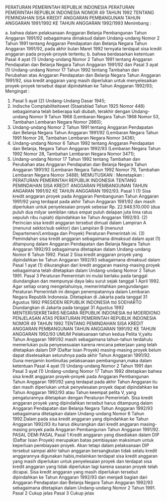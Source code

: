  PERATURAN PEMERINTAH REPUBLIK INDONESIA PERATURAN PEMERINTAH REPUBLIK INDONESIA NOMOR 49 TAHUN 1992 TENTANG PEMINDAHAN SISA KREDIT ANGGARAN PEMBANGUNAN TAHUN ANGGARAN 1991/1992 KE TAHUN ANGGARAN 1992/1993
Menimbang :

a. bahwa dalam pelaksanaan Anggaran Belanja Pembangunan Tahun Anggaran 1991/92 sebagaimana dimaksud dalam Undang-undang Nomor 2 Tahun 1991 tentang Anggaran Pendapatan dan Belanja Negara Tahun Anggaran 1991/92, pada akhir bulan Maret 1992 ternyata terdapat sisa kredit anggaran pada proyek-proyek tertentu;
b. bahwa berdasarkan ketentuan Pasal 4 ayat (1) Undang-undang Nomor 2 Tahun 1991 tentang Anggaran Pendapatan dan Belanja Negara Tahun Anggaran 1991/92 dan Pasal 3 ayat (1) Undang-undang Nomor 17 Tahun 1992 tentang Tambahan dan Perubahan atas Anggaran Pendapatan dan Belanja Negara Tahun Anggaran 1991/92, sisa kredit anggaran yang masih diperlukan untuk menyelesaikan proyek-proyek tersebut dapat dipindahkan ke Tahun Anggaran 1992/93;
Mengingat :

1. Pasal 5 ayat (2) Undang-Undang Dasar 1945;
2. Indische Comptabiliteitswet (Staatsblad Tahun 1925 Nomor 448) sebagaimana telah beberapa kali diubah, terakhir dengan Undang-undang Nomor 9 Tahun 1968 (Lembaran Negara Tahun 1968 Nomor 53, Tambahan Lembaran Negara Nomor 2860);
3. Undang-undang Nomor 2 Tahun 1991 tentang Anggaran Pendapatan dan Belanja Negara Tahun Anggaran 1991/92 (Lembaran Negara Tahun 1991 Nomor 26, Tambahan Lembaran Negara Nomor 3436);
4. Undang-undang Nomor 6 Tahun 1992 tentang Anggaran Pendapatan dan Belanja, Negara Tahun Anggaran 1992/93 (Lembaran Negara Tahun 1992 Nomor 28, Tambahan Lembaran Negara Nomor 3471);
5. Undang-undang Nomor 17 Tahun 1992 tentang Tambahan dan Perubahan atas Anggaran Pendapatan dan Belanja Negara Tahun Anggaran 1991/92 (Lembaran Negara Tahun 1992 Nomor 79, Tambahan Lembaran Negara Nomor 3488);
MEMUTUSKAN :
 Menetapkan : PERATURAN PEMERINTAH REPUBLIK INDONESIA TENTANG PEMINDAHAN SlSA KREDIT ANGGARAN PEMBANGUNAN TAHUN ANGARAN 1991/92 KE TAHUN ANGGARAN 1992/93.
Pasal 1
(1) Sisa kredit anggaran proyek pada Anggaran Pembangunan Tahun Anggaran 1991/92 yang terdapat pada akhir Tahun Anggaran 1991/92 dan masih diperlukan untuk penyelesaian proyek sebesar Rp. 22.948.510.000 (dua puluh dua milyar sembilan ratus empat puluh delapan juta lima ratus sepuluh ribu rupiah) dipindahkan ke Tahun Anggaran 1992/93.
(2) Perincian sisa kredit anggaran tersebut dimuat dalam Lampiran A (menurut sektor/sub sektor) dan Lampiran B (menurut Departemen/Lembaga dan Proyek) Peraturan Pemerintah ini.
(3) Pemindahan sisa kredit anggaran sebagaimana dimaksud dalam ayat (1) ditampung dalam Anggaran Pendapatan dan Belanja Negara Tahun Anggaran 1992/93 sebagaimana ditetapkan dalam Undang-undang Nomor 6 Tahun 1992.
Pasal 2
Sisa kredit anggaran proyek yang dipindahkan ke Tahun Anggaran 1992/93 sebagaimana dimaksud dalam Pasal 1 ayat (1) dikurangkan dari kredit anggaran masing-masing proyek sebagaimana telah ditetapkan dalam Undang-undang Nomor 2 Tahun 1991.
Pasal 3
Peraturan Pemerintah ini mulai berlaku pada tanggal diundangkan dan mempunyai daya laku surut sejak tanggal 1 April 1992.
Agar setiap orang mengetahuinya, memerintahkan pengundangan Peraturan Pemerintah ini dengan penempatannya dalam Lembaran Negara Republik Indonesia. Ditetapkan di Jakarta pada tanggal 31 Agustus 1992 PRESIDEN REPUBLIK INDONESIA ttd SOEHARTO Diundangkan di Jakarta pada tanggal 31 Agustus 1992 MENTERI/SEKRETARIS NEGARA REPUBLIK INDONESIA ttd MOERDIONO PENJELASAN ATAS PERATURAN PEMERINTAH REPUBLIK INDONESIA NOMOR 49 TAHUN 1992 TENTANG PEMINDAHAN SISA KREDIT ANGGARAN PEMBANGUNAN TAHUN ANGGARAN 1991/92 KE TAHUN ANGGARAN 1992/93 UMUM Pelaksanaan tahun kedua Pelita V,yaitu Tahun Anggaran 1991/92 masih sebagaimana tahun-tahun terdahulu memerlukan pula penyesesuaian karena rencana pekerjaan yang telah ditetapkan dalam DIP (Daftar Isian Proyek) masing-masing proyek belum dapat diselesaikan seluruhnya pada akhir Tahun Anggaran 1991/92. Guna menjamin kontinuitas pelaksanaan pembangunan,maka dalam ketentuan Pasal 4 ayat (1) Undang-undang Nomor 2 Tahun 1991 dan Pasal 3 ayat (1) Undang-undang Nomor 17 Tahun 1992 ditetapkan bahwa sisa kredit anggaran proyek-proyek pada Anggaran Pembangunan Tahun Anggaran 1991/92 yang terdapat pada akhir Tahun Anggaran itu dan masih diperlukan untuk penyelesaian proyek dapat dipindahkan ke Tahun Anggaran 1992/93 atau Tahun keempat pelita V, yang pengaturannya ditetapkan dengan Peraturan Pemerintah. Sisa kredit anggaran proyek yang dipindahkan tersebut harus ditampung dalam Anggaran Pendapatan dan Belanja Negara Tahun Anggaran 1992/93 sebagaimana ditetapkan dalam Undang-undang Nomor 6 Tahun 1992.Dalam pada sisa kredit anggaran yang dipindahkan ke Tahun Anggaran 1992/93 itu harus dikurangkan dari kredit anggaran masing-masing proyek pada Anggaran Pembangunan Tahun Anggaran 1991/92. PASAL DEMI PASAL Pasal 1 Kredit anggaran yang disediakan dalam DIP (Daftar Isian Proyek) merupakan batas pembiayaan maksimum untuk keperluan pembiayaan proyek. Akan tetapi dalam pelaksanaan DIP tersebut sampai akhir tahun anggaran bersangkutan tidak selalu kredit anggarannya digunakan habis,melainkan terdapat sisa kredit anggaran yang masih diperlukan untuk penyelesaian proyek dan terdapat sisa kredit anggaran yang tidak diperlukan lagi karena sasaran proyek telah dicapai. Sisa kredit anggaran yang masih diperlukan tersebut dipindahkan ke Tahun Anggaran 1992/93 dan menjadi bagian dari Anggaran Pendapatan dan Belanja Negara Tahun Anggaran 1992/93 sebagaimana ditetapkan dalam Undang-undang Nomor 2 Tahun 1991. Pasal 2 Cukup jelas Pasal 3 Cukup jelas